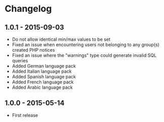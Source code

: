# Changelog

## 1.0.1 - 2015-09-03

- Do not allow identical min/max values to be set
- Fixed an issue when encountering users not belonging to any group(s) created PHP notices
- Fixed an issue where the "warnings" type could generate invalid SQL queries
- Added German language pack
- Added Italian language pack
- Added Spanish language pack
- Added French language pack
- Added Arabic language pack

## 1.0.0 - 2015-05-14

- First release
